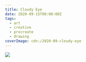 ```yaml
---
title: Cloudy Eye
date: 2020-09-15T00:00:00Z
tags:
  - art
  - creative
  - procreate
  - drawing
coverImage: cdn:/2020-09-cloudy-eye
---
```


![](cdn:/2020-09-cloudy-eye?class=fw)
